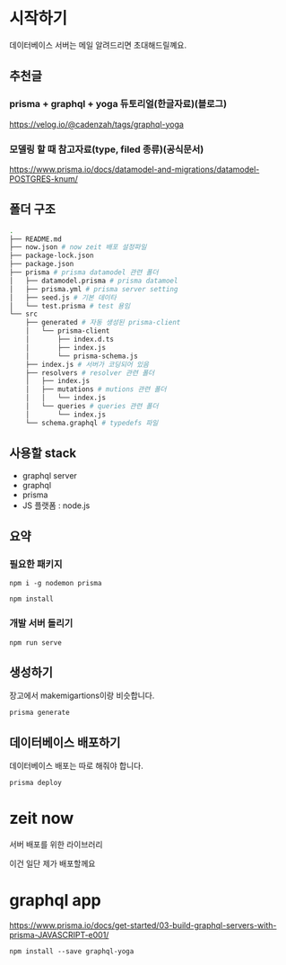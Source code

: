 # 시작하기
데이터베이스 서버는 메일 알려드리면 초대해드릴꼐요.
## 추천글
### prisma + graphql + yoga 듀토리얼(한글자료)(블로그)
https://velog.io/@cadenzah/tags/graphql-yoga
### 모델링 할 때 참고자료(type, filed 종류)(공식문서)
https://www.prisma.io/docs/datamodel-and-migrations/datamodel-POSTGRES-knum/

## 폴더 구조
```bash
.
├── README.md
├── now.json # now zeit 배포 설정파일
├── package-lock.json 
├── package.json
├── prisma # prisma datamodel 관련 폴더
│   ├── datamodel.prisma # prisma datamoel
│   ├── prisma.yml # prisma server setting
│   ├── seed.js # 기본 데이타
│   └── test.prisma # test 용임
└── src
    ├── generated # 자동 생성된 prisma-client
    │   └── prisma-client
    │       ├── index.d.ts
    │       ├── index.js
    │       └── prisma-schema.js
    ├── index.js # 서버가 코딩되어 있음
    ├── resolvers # resolver 관련 폴더
    │   ├── index.js
    │   ├── mutations # mutions 관련 폴더 
    │   │   └── index.js
    │   └── queries # queries 관련 폴더
    │       └── index.js
    └── schema.graphql # typedefs 파일
```

## 사용할 stack
* graphql server
* graphql
* prisma
* JS 플랫폼 : node.js

## 요약
### 필요한 패키지 
```
npm i -g nodemon prisma
```
```
npm install
```
### 개발 서버 돌리기
```
npm run serve
```

## 생성하기

장고에서 makemigartions이랑 비슷합니다.

```
prisma generate
``` 

## 데이터베이스 배포하기
데이터베이스 배포는 따로 해줘야 합니다.
```
prisma deploy
```

# zeit now 
서버 배포를 위한 라이브러리

이건 일단 제가 배포할께요

# graphql app
https://www.prisma.io/docs/get-started/03-build-graphql-servers-with-prisma-JAVASCRIPT-e001/

```
npm install --save graphql-yoga
```
